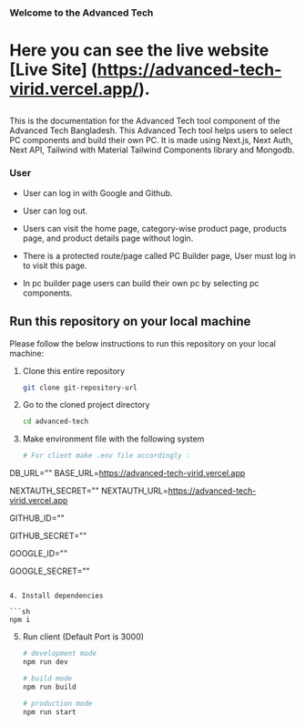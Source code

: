 ### Welcome to the Advanced Tech

# Here you can see the live website [Live Site] (https://advanced-tech-virid.vercel.app/).

##

This is the documentation for the Advanced Tech tool component of the Advanced Tech Bangladesh. This Advanced Tech tool helps users to select PC components and build their own PC. It is made using Next.js, Next Auth, Next API, Tailwind with Material Tailwind Components library and Mongodb.

### User

- User can log in with Google and Github.

- User can log out.

- Users can visit the home page, category-wise product page, products page, and product details page without login.

- There is a protected route/page called PC Builder page, User must log in to visit this page.

- In pc builder page users can build their own pc by selecting pc components.

<!-- HOW TO RUN -->

## Run this repository on your local machine

Please follow the below instructions to run this repository on your local machine:

1. Clone this entire repository

   ```sh
   git clone git-repository-url
   ```

2. Go to the cloned project directory

   ```sh
   cd advanced-tech

   ```

3. Make environment file with the following system

   ```sh
   # For client make .env file accordingly :

   ```

DB_URL=""
BASE_URL=https://advanced-tech-virid.vercel.app

NEXTAUTH_SECRET=""
NEXTAUTH_URL=https://advanced-tech-virid.vercel.app

GITHUB_ID=""

GITHUB_SECRET=""

GOOGLE_ID=""

GOOGLE_SECRET=""

````

4. Install dependencies

```sh
npm i
````

5. Run client (Default Port is 3000)

   ```sh
   # development mode
   npm run dev

   # build mode
   npm run build

   # production mode
   npm run start
   ```

<br>
